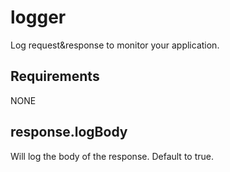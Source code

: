 logger
=============

Log request&response to monitor your application.

## Requirements

NONE

## response.logBody

Will log the body of the response. Default to true.
